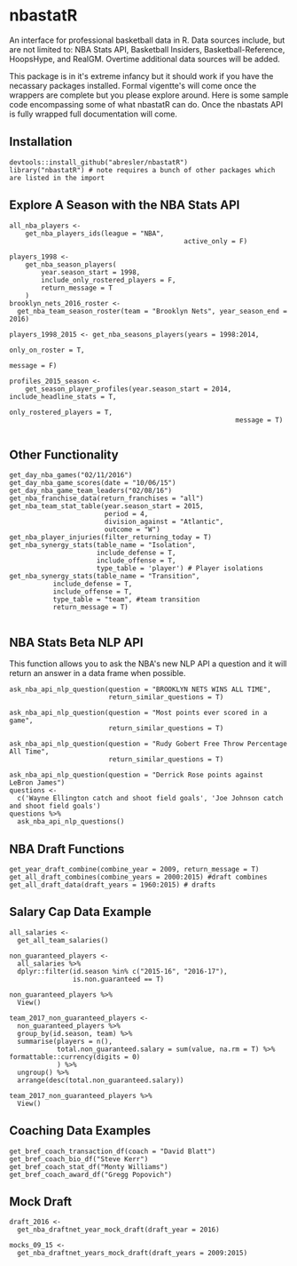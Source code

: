 # nbastatR
An interface for professional basketball data in R.  Data sources include, but are not limited to: NBA Stats API, Basketball Insiders, Basketball-Reference, HoopsHype, and RealGM.  Overtime additional data sources will be added.

This package is in it's extreme infancy but it should work if you have the necassary packages installed.  Formal vigentte's will come once the wrappers are complete but you please explore around.  Here is some sample code encompassing some of what nbastatR can do.  Once the nbastats API is fully wrapped full documentation will come.
## Installation
```{r}
devtools::install_github("abresler/nbastatR")
library("nbastatR") # note requires a bunch of other packages which are listed in the import
```

## Explore A Season with the NBA Stats API 
```{r}
all_nba_players <- 
	get_nba_players_ids(league = "NBA",
											active_only = F)

players_1998 <-
	get_nba_season_players(
		year.season_start = 1998,
		include_only_rostered_players = F,
		return_message = T
	)
brooklyn_nets_2016_roster <- 
  get_nba_team_season_roster(team = "Brooklyn Nets", year_season_end = 2016)

players_1998_2015 <- get_nba_seasons_players(years = 1998:2014,
																						 only_on_roster = T,
																						 message = F)

profiles_2015_season <-
	get_season_player_profiles(year.season_start = 2014, include_headline_stats = T,
														 only_rostered_players = T,
														 message = T)


```
## Other Functionality
```{r}
get_day_nba_games("02/11/2016")
get_day_nba_game_scores(date = "10/06/15")
get_day_nba_game_team_leaders("02/08/16")
get_nba_franchise_data(return_franchises = "all")
get_nba_team_stat_table(year.season_start = 2015,
                        period = 4,
                        division_against = "Atlantic",
                        outcome = "W")
get_nba_player_injuries(filter_returning_today = T)
get_nba_synergy_stats(table_name = "Isolation",
                      include_defense = T,
                      include_offense = T,
                      type_table = 'player') # Player isolations
get_nba_synergy_stats(table_name = "Transition",
           include_defense = T,
           include_offense = T,
           type_table = "team", #team transition
           return_message = T)
  
```

## NBA Stats Beta NLP API
This function allows you to ask the NBA's new NLP API a question and it will return an answer in a data frame when possible.
```{r}
ask_nba_api_nlp_question(question = "BROOKLYN NETS WINS ALL TIME",
                         return_similar_questions = T)

ask_nba_api_nlp_question(question = "Most points ever scored in a game",
                         return_similar_questions = T)

ask_nba_api_nlp_question(question = "Rudy Gobert Free Throw Percentage All Time",
                         return_similar_questions = T)

ask_nba_api_nlp_question(question = "Derrick Rose points against LeBron James")
questions <- 
  c('Wayne Ellington catch and shoot field goals', 'Joe Johnson catch and shoot field goals')
questions %>% 
  ask_nba_api_nlp_questions()

```

## NBA Draft Functions
``` {r}
get_year_draft_combine(combine_year = 2009, return_message = T)
get_all_draft_combines(combine_years = 2000:2015) #draft combines
get_all_draft_data(draft_years = 1960:2015) # drafts
```

## Salary Cap Data Example

```{r}
all_salaries <- 
  get_all_team_salaries()

non_guaranteed_players <- 
  all_salaries %>% 
  dplyr::filter(id.season %in% c("2015-16", "2016-17"),
                is.non.guaranteed == T)

non_guaranteed_players %>% 
  View()

team_2017_non_guaranteed_players <- 
  non_guaranteed_players %>% 
  group_by(id.season, team) %>% 
  summarise(players = n(),
            total.non_guaranteed.salary = sum(value, na.rm = T) %>% formattable::currency(digits = 0)
            ) %>% 
  ungroup() %>% 
  arrange(desc(total.non_guaranteed.salary))

team_2017_non_guaranteed_players %>% 
  View()
```

## Coaching Data Examples

```{r}
get_bref_coach_transaction_df(coach = "David Blatt")
get_bref_coach_bio_df("Steve Kerr")
get_bref_coach_stat_df("Monty Williams")
get_bref_coach_award_df("Gregg Popovich")
```


## Mock Draft
```{r}
draft_2016 <- 
  get_nba_draftnet_year_mock_draft(draft_year = 2016)

mocks_09_15 <- 
  get_nba_draftnet_years_mock_draft(draft_years = 2009:2015)
```
